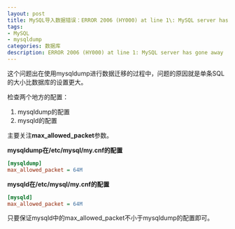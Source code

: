 ```yaml
---
layout: post
title: MySQL导入数据错误：ERROR 2006 (HY000) at line 1\: MySQL server has gone away
tags:
- MySQL
- mysqldump
categories: 数据库
description: ERROR 2006 (HY000) at line 1: MySQL server has gone away
---
```


这个问题出在使用mysqldump进行数据迁移的过程中，问题的原因就是单条SQL的大小比数据库的设置更大。

检查两个地方的配置：

1. mysqldump的配置
2. mysqld的配置

主要关注**max_allowed_packet**参数。

**mysqldump在/etc/mysql/my.cnf的配置**
```ini
[mysqldump]
max_allowed_packet = 64M
```

**mysqld在/etc/mysql/my.cnf的配置**
```ini
[mysqld]
max_allowed_packet = 64M
```
只要保证mysqld中的max_allowed_packet不小于mysqldump的配置即可。
